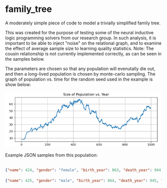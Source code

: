 # family_tree
A moderately simple piece of code to model a trivially simplified family tree.  

This was created for the purpose of testing some of the neural inductive logic programming solvers from our research group.  In such analysis, it is important to be able to inject "noise" on the relational graph, and to examine the effect of average sample size to learning quality statistics.  Note: The cousin relationship is not currently implemented correctly, as can be seen in the samples below.

The parameters are chosen so that any population will evenutally die out, and then a long-lived population is chosen by monte-carlo sampling.
The graph of population vs. time for the random seed used in the example is show below:

![Doomed Population](./Selection_105.png)

Example JSON samples from this population:

```json

{"name": 424, "gender": "female", "birth_year": 863, "death_year": 944, "spouse": 422, "father": 415, "mother": 410, "grandfather": 404, "grandmother": 397, "children": [437, 443], "cousins": [419, 425]}

{"name": 425, "gender": "male", "birth_year": 864, "death_year": 945, "spouse": 419, "father": 413, "mother": 408, "grandfather": 404, "grandmother": 397, "children": [436, 438], "cousins": [424]}

```
